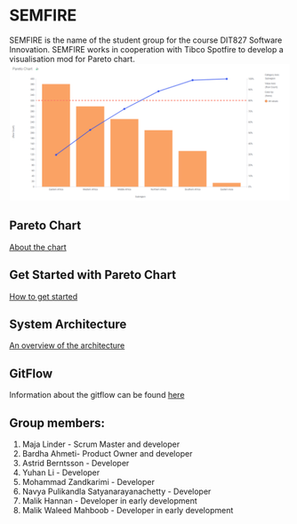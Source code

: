 # SEMFIRE #
SEMFIRE is the name of the student group for the course DIT827 Software Innovation. 
SEMFIRE works in cooperation with Tibco Spotfire to develop a visualisation mod for Pareto chart.
![image](/documentation/paretoChart.png)

## Pareto Chart ##

[About the chart](/documentation/pareto_chart.md)

## Get Started with Pareto Chart
[How to get started](https://github.com/MajaLinder/SEMFIRE/blob/Update-readme/documentation/getting_started.md)

## System Architecture
[An overview of the architecture](/documentation/system_architecture.md)

## GitFlow ## 
Information about the gitflow can be found [here](/documentation/git_flow.md)

## Group members:

1. Maja Linder - Scrum Master and developer
2. Bardha Ahmeti- Product Owner and developer
3. Astrid Berntsson - Developer
4. Yuhan Li - Developer
5. Mohammad Zandkarimi - Developer
6. Navya Pulikandla Satyanarayanachetty - Developer 
7. Malik Hannan - Developer in early development
8. Malik Waleed Mahboob - Developer in early development
